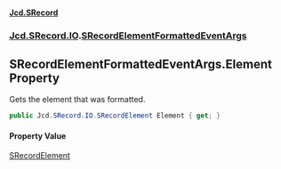 #### [Jcd.SRecord](index.md 'index')
### [Jcd.SRecord.IO](Jcd.SRecord.IO.md 'Jcd.SRecord.IO').[SRecordElementFormattedEventArgs](Jcd.SRecord.IO.SRecordElementFormattedEventArgs.md 'Jcd.SRecord.IO.SRecordElementFormattedEventArgs')

## SRecordElementFormattedEventArgs.Element Property

Gets the element that was formatted.

```csharp
public Jcd.SRecord.IO.SRecordElement Element { get; }
```

#### Property Value
[SRecordElement](Jcd.SRecord.IO.SRecordElement.md 'Jcd.SRecord.IO.SRecordElement')